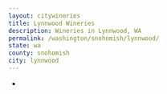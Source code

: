 ```yaml
---
layout: citywineries
title: Lynnwood Wineries
description: Wineries in Lynnwood, WA
permalink: /washington/snohomish/lynnwood/
state: wa
county: snohomish
city: lynnwood
---
```

-
